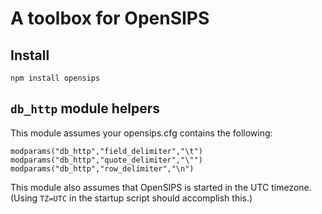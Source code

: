 A toolbox for OpenSIPS
======================

Install
-------

```
npm install opensips
```

`db_http` module helpers
------------------------

This module assumes your opensips.cfg contains the following:

```
modparams("db_http","field_delimiter","\t")
modparams("db_http","quote_delimiter","\"")
modparams("db_http","row_delimiter","\n")
```

This module also assumes that OpenSIPS is started in the UTC timezone.
(Using `TZ=UTC` in the startup script should accomplish this.)

